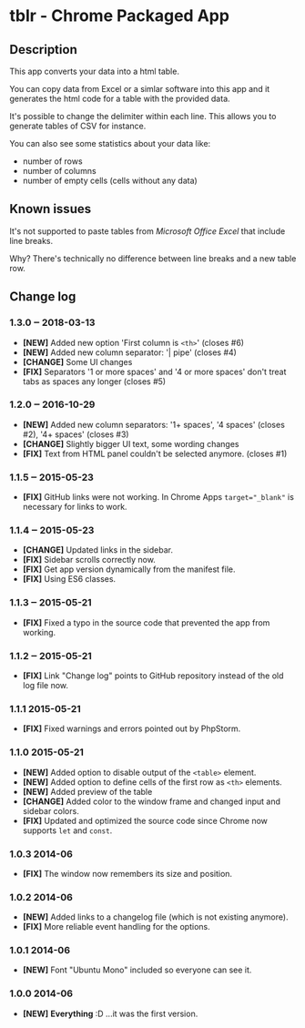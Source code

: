 # tblr - Chrome Packaged App

## Description

This app converts your data into a html table.

You can copy data from Excel or a simlar software into this app and it generates the html code for a table with the provided data.

It's possible to change the delimiter within each line. This allows you to generate tables of CSV for instance.

You can also see some statistics about your data like:

* number of rows
* number of columns
* number of empty cells (cells without any data)

## Known issues

It's not supported to paste tables from _Microsoft Office Excel_ that include line breaks.

Why? There's technically no difference between line breaks and a new table row.

## Change log

### 1.3.0 ‒ 2018-03-13

* **[NEW]** Added new option 'First column is `<th>`' (closes #6)
* **[NEW]** Added new column separator: '| pipe' (closes #4)
* **[CHANGE]** Some UI changes
* **[FIX]** Separators '1 or more spaces' and '4 or more spaces' don't treat tabs as spaces any longer (closes #5)

### 1.2.0 ‒ 2016-10-29

* **[NEW]** Added new column separators: '1+ spaces', '4 spaces' (closes #2), '4+ spaces' (closes #3)
* **[CHANGE]** Slightly bigger UI text, some wording changes
* **[FIX]** Text from HTML panel couldn't be selected anymore. (closes #1)

### 1.1.5 ‒ 2015-05-23

* **[FIX]** GitHub links were not working. In Chrome Apps `target="_blank"` is necessary for links to work.

### 1.1.4 ‒ 2015-05-23

* **[CHANGE]** Updated links in the sidebar.
* **[FIX]** Sidebar scrolls correctly now.
* **[FIX]** Get app version dynamically from the manifest file.
* **[FIX]** Using ES6 classes.

### 1.1.3 ‒ 2015-05-21

* **[FIX]** Fixed a typo in the source code that prevented the app from working.

### 1.1.2 ‒ 2015-05-21

* **[FIX]** Link "Change log" points to GitHub repository instead of the old log file now.

### 1.1.1 2015-05-21

* **[FIX]** Fixed warnings and errors pointed out by PhpStorm.

### 1.1.0 2015-05-21

* **[NEW]** Added option to disable output of the `<table>` element.
* **[NEW]** Added option to define cells of the first row as `<th>` elements.
* **[NEW]** Added preview of the table
* **[CHANGE]** Added color to the window frame and changed input and sidebar colors.
* **[FIX]** Updated and optimized the source code since Chrome now supports `let` and `const`.

### 1.0.3 2014-06

* **[FIX]** The window now remembers its size and position.

### 1.0.2 2014-06

* **[NEW]** Added links to a changelog file (which is not existing anymore).
* **[FIX]** More reliable event handling for the options.

### 1.0.1 2014-06

* **[NEW]** Font "Ubuntu Mono" included so everyone can see it.

### 1.0.0 2014-06

* **[NEW]** **Everything** :D ...it was the first version.
